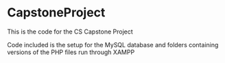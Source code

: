 # CapstoneProject
This is the code for the CS Capstone Project

Code included is the setup for the MySQL database and folders containing versions of the PHP files run through XAMPP
